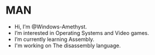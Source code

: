 # MAN

- Hi, I’m @Windows-Amethyst.
- I’m interested in Operating Systems and Video games.
- I’m currently learning Assembly.
- I'm working on The disassembly language.

<!---
Windows-Amethyst/Windows-Amethyst is a ✨ special ✨ repository because its `README.md` (this file) appears on your GitHub profile.
You can click the Preview link to take a look at your changes.
--->
